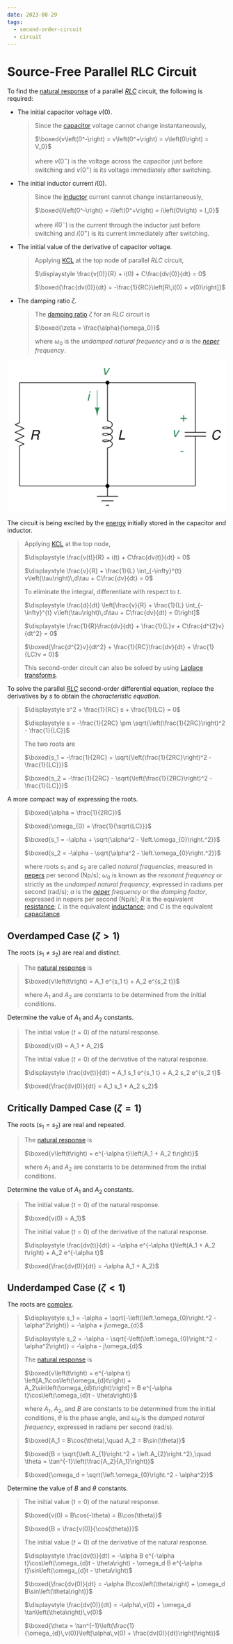 ```yaml
---
date: 2023-08-29
tags:
  - second-order-circuit
  - circuit
---
```


# Source-Free Parallel RLC Circuit

To find the [natural response](ea5e865c.md) of a parallel *[RLC](29569029.md)* circuit, the following is required:

- The initial capacitor voltage $v(0)$.

  > Since the [capacitor](48507115.md) voltage cannot change instantaneously,
  >
  > $\boxed{v\left(0^-\right) = v\left(0^+\right) = v\left(0\right) = V_0}$
  >
  > where $v\left(0^-\right)$ is the voltage across the capacitor just before switching and $v\left(0^+\right)$ is its voltage immediately after switching.

- The initial inductor current $i(0)$.

  > Since the [inductor](8be49ac8.md) current cannot change instantaneously,
  >
  > $\boxed{i\left(0^-\right) = i\left(0^+\right) = i\left(0\right) = I_0}$
  >
  > where $i\left(0^-\right)$ is the current through the inductor just before switching and $i\left(0^+\right)$ is its current immediately after switching.

- The initial value of the derivative of capacitor voltage.

  > Applying [KCL](f7ac01a2.md) at the top node of parallel *RLC* circuit,
  >
  > $\displaystyle \frac{v(0)}{R} + i(0) + C\frac{dv(0)}{dt} = 0$
  >
  > $\boxed{\frac{dv(0)}{dt} = -\frac{1}{RC}\left[R\,i(0) + v(0)\right]}$

- The damping ratio $\zeta$.

  > The [damping ratio](a61ce3dd.md) $\zeta$ for an *RLC* circuit is
  >
  > $\boxed{\zeta = \frac{\alpha}{\omega_0}}$
  >
  > where $\omega_0$ is the *undamped natural frequency* and $\alpha$ is the *[neper](fd7cf1fa.md) frequency*.

![](./media/source-free-parallel-rlc-circuit.svg)

The circuit is being excited by the [energy](7e3e2f1f.md) initially stored in the capacitor and inductor.

> Applying [KCL](f7ac01a2.md) at the top node,
>
> $\displaystyle \frac{v(t)}{R} + i(t) + C\frac{dv(t)}{dt} = 0$
>
> $\displaystyle \frac{v}{R} + \frac{1}{L} \int_{-\infty}^{t} v\left(\tau\right)\,d\tau + C\frac{dv}{dt} = 0$
>
> To eliminate the integral, differentiate with respect to $t$.
>
> $\displaystyle \frac{d}{dt} \left[\frac{v}{R} + \frac{1}{L} \int_{-\infty}^{t} v\left(\tau\right)\,d\tau + C\frac{dv}{dt} = 0\right]$
>
> $\displaystyle \frac{1}{R}\frac{dv}{dt} + \frac{1}{L}v + C\frac{d^{2}v}{dt^2} = 0$
>
> $\boxed{\frac{d^{2}v}{dt^2} + \frac{1}{RC}\frac{dv}{dt} + \frac{1}{LC}v = 0}$
>
> This second-order circuit can also be solved by using [Laplace transforms](b2aaf243.md).

To solve the parallel *[RLC](29569029.md)* second-order differential equation, replace the derivatives by $s$ to obtain the *characteristic equation*.

> $\displaystyle s^2 + \frac{1}{RC} s + \frac{1}{LC} = 0$
>
> $\displaystyle s = -\frac{1}{2RC} \pm \sqrt{\left(\frac{1}{2RC}\right)^2 - \frac{1}{LC}}$
>
> The two roots are
>
> $\boxed{s_1 = -\frac{1}{2RC} + \sqrt{\left(\frac{1}{2RC}\right)^2 - \frac{1}{LC}}}$
>
> $\boxed{s_2 = -\frac{1}{2RC} - \sqrt{\left(\frac{1}{2RC}\right)^2 - \frac{1}{LC}}}$

A more compact way of expressing the roots.

> $\boxed{\alpha = \frac{1}{2RC}}$
>
> $\boxed{\omega_{0} = \frac{1}{\sqrt{LC}}}$
>
> $\boxed{s_1 = -\alpha + \sqrt{\alpha^2 - \left.\omega_{0}\right.^2}}$
>
> $\boxed{s_2 = -\alpha - \sqrt{\alpha^2 - \left.\omega_{0}\right.^2}}$
>
> where roots $s_1$ and $s_2$ are called *natural frequencies*, measured in [nepers](fd7cf1fa.md) per second $(\textrm{Np}/\textrm{s})$; $\omega_0$ is known as the *resonant frequency* or strictly as the *undamped natural frequency*, expressed in radians per second $(\textrm{rad}/\textrm{s})$; $\alpha$ is the *[neper](fd7cf1fa.md) frequency* or the *damping factor*, expressed in nepers per second $(\textrm{Np}/\textrm{s})$; $R$ is the equivalent [resistance](427b2567.md); $L$ is the equivalent [inductance](8be49ac8.md); and $C$ is the equivalent [capacitance](48507115.md).

## Overdamped Case ($\zeta > 1$)

The roots $(s_1 \neq s_2)$ are real and distinct.

> The [natural response](ea5e865c.md) is
>
> $\boxed{v\left(t\right) = A_1 e^{s_1 t} + A_2 e^{s_2 t}}$
>
> where $A_1$ and $A_2$ are constants to be determined from the initial conditions.

Determine the value of $A_1$ and $A_2$ constants.

> The initial value $(t = 0)$ of the natural response.
>
> $\boxed{v(0) = A_1 + A_2}$
>
> The initial value $(t = 0)$ of the derivative of the natural response.
>
> $\displaystyle \frac{dv(t)}{dt} = A_1 s_1 e^{s_1 t} + A_2 s_2 e^{s_2 t}$
>
> $\boxed{\frac{dv(0)}{dt} = A_1 s_1 + A_2 s_2}$

## Critically Damped Case ($\zeta = 1$)

The roots $(s_1 = s_2)$ are real and repeated.

> The [natural response](ea5e865c.md) is
>
> $\boxed{v\left(t\right) = e^{-\alpha t}\left(A_1 + A_2 t\right)}$
>
> where $A_1$ and $A_2$ are constants to be determined from the initial conditions.

Determine the value of $A_1$ and $A_2$ constants.

> The initial value $(t = 0)$ of the natural response.
>
> $\boxed{v(0) = A_1}$
>
> The initial value $(t = 0)$ of the derivative of the natural response.
>
> $\displaystyle \frac{dv(t)}{dt} = -\alpha e^{-\alpha t}\left(A_1 + A_2 t\right) + A_2 e^{-\alpha t}$
>
> $\boxed{\frac{dv(0)}{dt} = -\alpha A_1 + A_2}$

## Underdamped Case ($\zeta < 1$)

The roots are [complex](9efce189.md).

> $\displaystyle s_1 = -\alpha + \sqrt{-\left(\left.\omega_{0}\right.^2 - \alpha^2\right)} = -\alpha + j\omega_{d}$
>
> $\displaystyle s_2 = -\alpha - \sqrt{-\left(\left.\omega_{0}\right.^2 - \alpha^2\right)} = -\alpha - j\omega_{d}$
>
> The [natural response](ea5e865c.md) is
>
> $\boxed{v\left(t\right) = e^{-\alpha t} \left[A_1\cos\left(\omega_{d}t\right) + A_2\sin\left(\omega_{d}t\right)\right] = B e^{-\alpha t}\cos\left(\omega_{d}t - \theta\right)}$
>
> where $A_1$, $A_2$, and $B$ are constants to be determined from the initial conditions, $\theta$ is the phase angle, and $\omega_d$ is the *damped natural frequency*, expressed in radians per second $(\textrm{rad}/\textrm{s})$.
>
> $\boxed{A_1 = B\cos(\theta),\quad A_2 = B\sin(\theta)}$
>
> $\boxed{B = \sqrt{\left.A_{1}\right.^2 + \left.A_{2}\right.^2},\quad \theta = \tan^{-1}\left(\frac{A_2}{A_1}\right)}$
>
> $\boxed{\omega_d = \sqrt{\left.\omega_{0}\right.^2 - \alpha^2}}$

Determine the value of $B$ and $\theta$ constants.

> The initial value $(t = 0)$ of the natural response.
>
> $\boxed{v(0) = B\cos(-\theta) = B\cos(\theta)}$
>
> $\boxed{B = \frac{v(0)}{\cos(\theta)}}$
>
> The initial value $(t = 0)$ of the derivative of the natural response.
>
> $\displaystyle \frac{dv(t)}{dt} = -\alpha B e^{-\alpha t}\cos\left(\omega_{d}t - \theta\right) - \omega_d B e^{-\alpha t}\sin\left(\omega_{d}t - \theta\right)$
>
> $\boxed{\frac{dv(0)}{dt} = -\alpha B\cos\left(\theta\right) + \omega_d B\sin\left(\theta\right)}$
>
> $\displaystyle \frac{dv(0)}{dt} = -\alpha\,v(0) + \omega_d \tan\left(\theta\right)\,v(0)$
>
> $\boxed{\theta = \tan^{-1}\left(\frac{1}{\omega_{d}\,v(0)}\left[\alpha\,v(0) + \frac{dv(0)}{dt}\right]\right)}$
